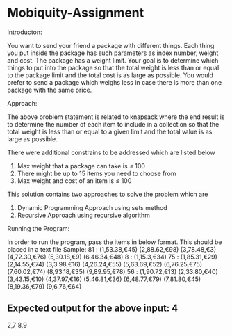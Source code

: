 # Mobiquity-Assignment

Introducton:

You want to send your friend a package with different things.
Each thing you put inside the package has such parameters as index number, weight and cost. The
package has a weight limit. Your goal is to determine which things to put into the package so that the
total weight is less than or equal to the package limit and the total cost is as large as possible.
You would prefer to send a package which weighs less in case there is more than one package with the
same price.

Approach:

The above problem statement is related to knapsack where the end result is to determine the number of each item to include in a collection so that the total weight is less than or equal to a given limit and the total value is as large as possible.

There were additional constrains to be addressed which are listed below 
1. Max weight that a package can take is ≤ 100
2. There might be up to 15 items you need to choose from
3. Max weight and cost of an item is ≤ 100

This solution contains two approaches to solve the problem which are
1. Dynamic Programming Approach using sets method 
2. Recursive Approach using recursive algorithm

Running the Program:

In order to run the program, pass the items in below format. This should be placed in a text file
Sample:
81 : (1,53.38,€45) (2,88.62,€98) (3,78.48,€3) (4,72.30,€76) (5,30.18,€9) (6,46.34,€48)
8 : (1,15.3,€34)
75 : (1,85.31,€29) (2,14.55,€74) (3,3.98,€16) (4,26.24,€55) (5,63.69,€52) (6,76.25,€75) (7,60.02,€74) (8,93.18,€35) (9,89.95,€78)
56 : (1,90.72,€13) (2,33.80,€40) (3,43.15,€10) (4,37.97,€16) (5,46.81,€36) (6,48.77,€79) (7,81.80,€45) (8,19.36,€79) (9,6.76,€64)

Expected output for the above input:
4
-
2,7
8,9



